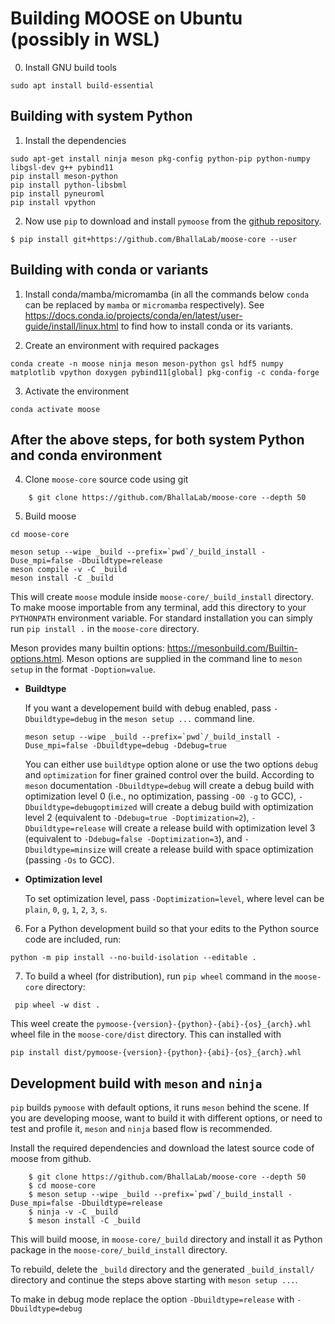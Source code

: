 # Building MOOSE on Ubuntu (possibly in WSL)
0. Install GNU build tools

```
sudo apt install build-essential
```

## Building with system Python

1. Install the dependencies
```
sudo apt-get install ninja meson pkg-config python-pip python-numpy libgsl-dev g++ pybind11 
pip install meson-python
pip install python-libsbml
pip install pyneuroml
pip install vpython
```

2. Now use `pip` to download and install `pymoose` from the [github repository](https://github.com/BhallaLab/moose-core).

```
$ pip install git+https://github.com/BhallaLab/moose-core --user
```

## Building with conda or variants
1. Install conda/mamba/micromamba (in all the commands below `conda` can be replaced by `mamba` or `micromamba` respectively). See https://docs.conda.io/projects/conda/en/latest/user-guide/install/linux.html to find how to install conda or its variants. 

2. Create an environment with required packages

```
conda create -n moose ninja meson meson-python gsl hdf5 numpy matplotlib vpython doxygen pybind11[global] pkg-config -c conda-forge
```

3. Activate the environment

```
conda activate moose
```

## After the above steps, for both system Python and conda environment
4. Clone `moose-core` source code using git
```
    $ git clone https://github.com/BhallaLab/moose-core --depth 50 
```
5. Build moose
```
cd moose-core

meson setup --wipe _build --prefix=`pwd`/_build_install -Duse_mpi=false -Dbuildtype=release
meson compile -v -C _build 
meson install -C _build
```

This will create `moose` module inside `moose-core/_build_install` directory. To make moose importable from any terminal, add this directory to your `PYTHONPATH` environment variable. For standard installation you can simply run `pip install .` in the `moose-core` directory.

Meson provides many builtin options: https://mesonbuild.com/Builtin-options.html. Meson options are supplied in the command line to `meson setup` in the format `-Doption=value`.

  - **Buildtype**

	If you want a developement build with debug enabled, pass `-Dbuildtype=debug` in the `meson setup ...` command line.


	```
	meson setup --wipe _build --prefix=`pwd`/_build_install -Duse_mpi=false -Dbuildtype=debug -Ddebug=true
	```

	You can either use `buildtype` option alone or use the two options `debug` and `optimization` for finer grained control over the build. According to `meson` documentation `-Dbuildtype=debug` will create a debug build with optimization level 0 (i.e., no optimization, passing `-O0 -g` to GCC), `-Dbuildtype=debugoptimized`  will create a debug build with optimization level 2 (equivalent to `-Ddebug=true -Doptimization=2`), `-Dbuildtype=release` will create a release build with optimization level 3 (equivalent to `-Ddebug=false -Doptimization=3`), and `-Dbuildtype=minsize` will create a release build with space optimization (passing `-Os` to GCC).
	
  - **Optimization level**
	
	To set optimization level, pass `-Doptimization=level`, where level can be `plain`, `0`, `g`, `1`, `2`, `3`, `s`.

6. For a Python development build so that your edits to the Python source code are included, run:

```
python -m pip install --no-build-isolation --editable .
```

7. To build a wheel (for distribution), run `pip wheel` command in the `moose-core` directory:
```
 pip wheel -w dist .
 ```
This weel create the `pymoose-{version}-{python}-{abi}-{os}_{arch}.whl` wheel file in the `moose-core/dist` directory. This can installed with 
```
pip install dist/pymoose-{version}-{python}-{abi}-{os}_{arch}.whl
```

## Development build with `meson` and `ninja`

`pip`  builds `pymoose` with default options, it runs `meson` behind the scene.
If you are developing moose, want to build it with different options, or need to test
and profile it, `meson` and `ninja` based flow is recommended.

Install the required dependencies and download the latest source code of moose
from github.

```
    $ git clone https://github.com/BhallaLab/moose-core --depth 50 
    $ cd moose-core
    $ meson setup --wipe _build --prefix=`pwd`/_build_install -Duse_mpi=false -Dbuildtype=release
    $ ninja -v -C _build 
	$ meson install -C _build
```

This will build moose, in `moose-core/_build`  directory and install it as Python package in the `moose-core/_build_install` directory.

To rebuild, delete the `_build` directory and the generated `_build_install/` directory and continue the steps above starting with `meson setup ...`.

To make in debug mode replace the option `-Dbuildtype=release` with `-Dbuildtype=debug`

